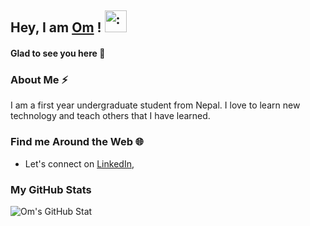 ## Hey, I am [Om](https://www.github.com/ompiepy) ! <img src="https://raw.githubusercontent.com/MartinHeinz/MartinHeinz/master/wave.gif" alt=":wave:" width="35px"/>

#### Glad to see you here :slightly_smiling_face:

### About Me :zap:
I am a first year undergraduate student from Nepal. I love to learn new technology and teach others that I have learned.

### Find me Around the Web :globe_with_meridians:
- Let's connect on [LinkedIn](https://www.linkedin.com/in/ompiepy),

### My GitHub Stats
![Om's GitHub Stat](https://github-readme-stats.vercel.app/api?username=ompiepy&show_icons=true)
